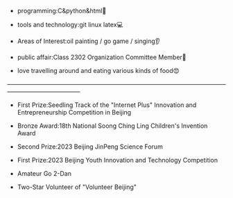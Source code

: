 - programming:C&python&html📃

- tools and technology:git linux latex💻

- Areas of Interest:oil painting / go game / singing👂

- public affair:Class 2302 Organization Committee Member🎈

- love travelling around and eating various kinds of food😍

————————————————————————————————————————————————

- First Prize:Seedling Track of the "Internet Plus" Innovation and Entrepreneurship Competition in Beijing

- Bronze Award:18th National Soong Ching Ling Children's Invention Award

- Second Prize:2023 Beijing JinPeng Science Forum

- First Prize:2023 Beijing Youth Innovation and Technology Competition

- Amateur Go 2-Dan

- Two-Star Volunteer of "Volunteer Beijing"